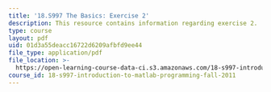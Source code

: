```yaml
---
title: '18.S997 The Basics: Exercise 2'
description: This resource contains information regarding exercise 2.
type: course
layout: pdf
uid: 01d3a55deacc16722d6209afbfd9ee44
file_type: application/pdf
file_location: >-
  https://open-learning-course-data-ci.s3.amazonaws.com/18-s997-introduction-to-matlab-programming-fall-2011/01d3a55deacc16722d6209afbfd9ee44_MIT18_S997F11_Exercise_2.pdf
course_id: 18-s997-introduction-to-matlab-programming-fall-2011
---
```

